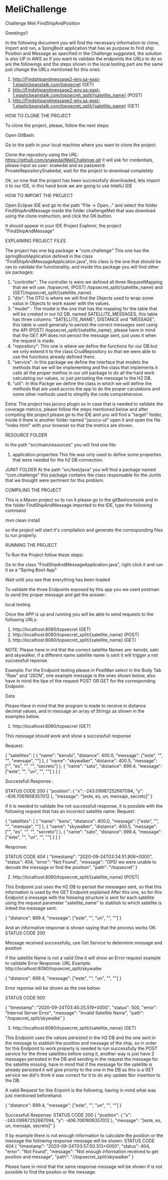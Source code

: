 # MeliChallenge
Challenge Meli FindShipAndPosition

Greetings!!

In the following document you will find the necessary information to clone, import and run, a SpingBoot application that has as purpose to find ship Position and Message as specified in the Challenge suggested, the solution is also UP in AWS so if you want to validate the endpoints the URLs to do so are the followings and the steps shown in the local testing part are the same just change the URLs mentioned for this ones:

1. http://Findshipandmessage2-env.sa-east-1.elasticbeanstalk.com/topsecret (GET)
2. http://Findshipandmessage2-env.sa-east-1.elasticbeanstalk.com/topsecret_split/{satellite_name} (POST)
3. http://Findshipandmessage2-env.sa-east-1.elasticbeanstalk.com/topsecret_split/{satellite_name} (GET)

HOW TO CLONE THE PROJECT 

To clone the project, please, follow the next steps:

Open GitBash.

Go to the path in your local machine where you want to clone the project.

Clone the repository using the URL: https://github.com/snakedal/MeliChallenge.git  it will ask for credentials, please input as user: snakedal and as password: PrivateRepositorySnakedal, wait for the project to download completely

Ok, so now that the project has been successfully downloaded, lets import it to our IDE, in this hand book we are going to use IntelliJ IDE

HOW TO IMPORT THE PROJECT

Open Eclipse IDE and go to the path "File -> Open..." and select the folder FindShipAndMessage inside the folder challengeMeli that was download using the clone instruction, and click the OK button.

It should appear in your IDE Project Explorer, the project "FindShipAndMessage"

EXPLAINING PROJECT FILES 

The project has one big package: ⦁ "com.challenge" This one has the springBootApplication defined in the class "FindShipAndMessageApplication.java", this class is the one that should be ran to validate the functionality, and inside this package you will find other six packages: 

1. "controller": The controller is were we defined all three RequestMapping that we will use: /topsecret, (POST) /topsecret_split/{satellite_name} and (GET)/topsecret_split/{satellite_name}. 
2. "dto": The DTO is where we will find the Objects used to wrap some valus in Objects to work easier with the values.
3. "model" : The model is the one that has the mapping for the table that will be created in our h2 DB, named SATELLITE_MESSAGES, this table has three columns: "SATELLITE_NAME", DISTANCE and "MESSAGE", this table is used generally to persist the correct messages sent using the API (POST) /topsecret_split/{satellite_name}, please have in mind that the GET API does not persist the message sent, just uses it when the request is made.
4. "repository": This one is where we define the functions for our DB but we only extend it to the class CrudRepository so that we were able to use the functions already defined there. 
5. "service": In this package we define the interface that models the methods that we will be implementing and the class that implements it calls all the proper methos in our util package to do all the hard work calculating our values, or just persisting the message to the H2 DB.
6. "util": In this Packge we define the class in which we will define the methods that are used accros the app to do the proper caculations and some other methods used to simplify the code comprehension. 

Extra: The project has jacoco plugin so in case that is needed to validate the coverage metrics, please follow the steps mentioned below and after compiling the project please go to the IDE and you will find a "target" folder, inside it there is another folder named "jacoco-ut" open it and open the file "index.html" with your browser so that the metrics are shown.

RESOURCE FOLDER 

In the path "src/main/resources" you will find one file: 

1. application.properties This file was only used to define some properties that were needed for the h2 DB connection. 

JUNIT FOLDER 
At the path "src/test/java" you will find a package named "com.challenge" this package contains the class responsable for the Junits that we thought were pertinent for this problem.

COMPILING THE PROJECT

This is a Maven project so to run it please go to the gitBashconsole and in the folder FindShipAndMessage imported to the IDE, type the following command

mvn clean install

so the project will start it's compilation and generate the corresponding files tu run properly.

RUNNING THE PROJECT 

To Run the Project follow these steps:

Go to the class "FindShipAndMessageApplication.java", right click it and run it as a "Spring Boot App"

Wait until you see that everything has been loaded

To validate the three Endpoints exposed by this app you we used postman to send the proper message and get the answer:

local testing

Once the APP is up and running you will be able to send requests to the following URLs:
1. http://localhost:8080/topsecret (GET)
2. http://localhost:8080/topsecret_split/{satellite_name} (POST)
3. http://localhost:8080/topsecret_split/{satellite_name} (GET)

NOTE: Please have in ind that the correct satellite Names are: kenobi, sato and skywalker, if a different name satellite name is sent it will trigger a not successfull reponse.

Example:
For the Endpoint testing please in PostMan select in the Body Tab "Raw" and "JSON", one example message is the ones shown below, also have in mind the tipe of the request POST OR GET for the corresponding Endpoint. 

Data

Please Have in mind that the program is made to receive in distance decimal values, and in message an array of Strings as shown in the examples below.

1. http://localhost:8080/topsecret (GET)

This message should work and show a successfull response

Request:

{
    "satellites": [
        {
        "name": "kenobi",
        "distance": 400.0,
        "message": ["este", "", "", "mensaje", ""]
        },
        {
        "name": "skywalker",
        "distance": 400.5,
        "message": ["", "es", "", "", "secreto"]
        },
        {
        "name": "sato",
        "distance": 899.4,
        "message": ["este", "", "un", "", ""]
        }
    ]
}

Successfull Response :

STATUS CODE 200
{
    "position": {
        "x": -243.09987252667094,
        "y": -406.7061608357012
    },
    "message": "[este, es, un, mensaje, secreto]"
}

if it is needed to validate the not successfull response, it is possible with the following request that has an incorrect satellite name:
Request:

{
    "satellites": [
        {
        "name": "keno",
        "distance": 400.0,
        "message": ["este", "", "", "mensaje", ""]
        },
        {
        "name": "skywalker",
        "distance": 400.5,
        "message": ["", "es", "", "", "secreto"]
        },
        {
        "name": "sato",
        "distance": 899.4,
        "message": ["este", "", "un", "", ""]
        }
    ]
}

Response:

STATUS CODE 404
{
    "timestamp": "2020-09-24T03:34:51.906+0000",
    "status": 404,
    "error": "Not Found",
    "message": "OPS! we were unable to decode the message or find the position",
    "path": "/topsecret"
}

2. http://localhost:8080/topsecret_split/{satellite_name} (POST)

This Endpoint just uses the H2 DB to persist the messages sent, so that this information is used by the GET Endpoint explained After this one, so for this Endpoint a message with the folowing structure is sent for each satellite using the request parameter "satellite_name" to stablish to which satellite is linked the message sent:

{
    "distance": 899.4,
    "message": ["este", "", "un", "", ""]
}

And an informative response is shown saying that the process works OK:
STATUS CODE 200

Message received successfully, use Get Service to determine message and position

if the satellite Name is not a valid One it will show an Error request example to validate Error Response:
URL Example: http://localhost:8080/topsecret_split/skywalke

{
     "distance": 899.4,
     "message": ["este", "", "un", "", ""]
}

Error reponse will be shown as the one below:

STATUS CODE 500

{
    "timestamp": "2020-09-24T03:45:25.519+0000",
    "status": 500,
    "error": "Internal Server Error",
    "message": "Invalid Satellite Name",
    "path": "/topsecret_split/skywalke"
}

3. http://localhost:8080/topsecret_split/{satellite_name} (GET)

This Endpoint uses the values persisted in the H2 DB and the one sent in the message to stablish the position and message of the ship, so in order for this Endpoint to work properly is needed to run successfully the POST service for the three satellites before using it, another way is just have 2 messages persisted in the DB and sending in the request the message for the satellite missing, have in mind that if the message for the satellite is already persisted it will give priority to the one in the DB as this is a GET service we did'n think it was correct for it to do any update Nor insertion to the DB.

A valid Request for this Enpoint is the following, having in mind what was just mentioned beforehand:

{
     "distance": 899.4,
     "message": ["este", "", "un", "", ""]
}

Successfull Response:
STATUS CODE 200
{
    "position": {
        "x": -243.09987252667094,
        "y": -406.7061608357012
    },
    "message": "[este, es, un, mensaje, secreto]"
}

if by example there is not enough information to calculate the position or the message the following response message will be shown:
STATUS CODE 404
{
    "timestamp": "2020-09-24T03:57:50.313+0000",
    "status": 404,
    "error": "Not Found",
    "message": "Not enough information received to get position and message",
    "path": "//topsecret_split/skywalker"
}

Please have in mind that the same response message will be shown if is not possible to find the positon or the message.







